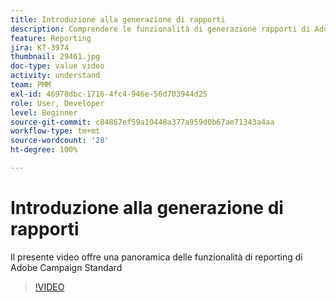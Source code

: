 ```yaml
---
title: Introduzione alla generazione di rapporti
description: Comprendere le funzionalità di generazione rapporti di Adobe Campaign Standard
feature: Reporting
jira: KT-3974
thumbnail: 29461.jpg
doc-type: value video
activity: understand
team: PMM
exl-id: 46978dbc-1716-4fc4-946e-56d703944d25
role: User, Developer
level: Beginner
source-git-commit: c84867ef59a10448a377a959d0b67ae71343a4aa
workflow-type: tm+mt
source-wordcount: '28'
ht-degree: 100%

---
```


# Introduzione alla generazione di rapporti

Il presente video offre una panoramica delle funzionalità di reporting di Adobe Campaign Standard

>[!VIDEO](https://video.tv.adobe.com/v/29461?quality=12&learn=on)
